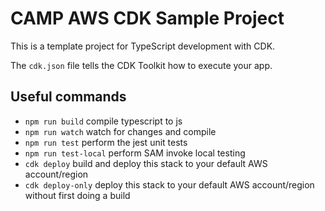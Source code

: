# CAMP AWS CDK Sample Project

This is a template project for TypeScript development with CDK.

The `cdk.json` file tells the CDK Toolkit how to execute your app.

## Useful commands

* `npm run build`       compile typescript to js
* `npm run watch`       watch for changes and compile
* `npm run test`        perform the jest unit tests
* `npm run test-local`  perform SAM invoke local testing
* `cdk deploy`          build and deploy this stack to your default AWS account/region
* `cdk deploy-only`     deploy this stack to your default AWS account/region without first doing a build
